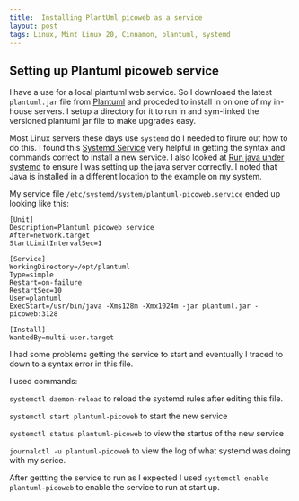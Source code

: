 ```yaml
---
title:  Installing PlantUml picoweb as a service
layout: post
tags: Linux, Mint Linux 20, Cinnamon, plantuml, systemd
---
```


## Setting up Plantuml picoweb service

I have a use for a local plantuml web service.  So I downloaed the latest `plantuml.jar` file from [Plantuml] and proceded to install in on one of my in-house servers.
I setup a directory for it to run in and sym-linked the versioned plantuml jar file to make upgrades easy.

Most Linux servers these days use `systemd` do I needed to firure out how to do this.  I found this [Systemd Service] very helpful in getting the syntax and commands correct to install a new service.
I also looked at [Run java under systemd] to ensure I was setting up the java server correctly.  I noted that Java is installed in a different location to the example on my system.

My service file `/etc/systemd/system/plantuml-picoweb.service` ended up looking like this:
```
[Unit]
Description=Plantuml picoweb service
After=network.target
StartLimitIntervalSec=1

[Service]
WorkingDirectory=/opt/plantuml
Type=simple
Restart=on-failure
RestartSec=10
User=plantuml
ExecStart=/usr/bin/java -Xms128m -Xmx1024m -jar plantuml.jar -picoweb:3128

[Install]
WantedBy=multi-user.target
```

I had some problems getting the service to start and eventually I traced to down to a syntax error in this file.

I used commands:

`systemctl daemon-reload` to reload the systemd rules after editing this file.

`systemctl start plantuml-picoweb` to start the new service

`systemctl status plantuml-picoweb` to view the startus of the new service

`journalctl -u plantuml-picoweb` to view the log of what systemd was doing with my serice.

After gettting the service to run as I expected I used `systemctl enable plantuml-picoweb` to enable the service to run at start up.


[Plantuml]:https://plantuml.com/download
[Run java under systemd]:https://computingforgeeks.com/how-to-run-java-jar-application-with-systemd-on-linux/
[Systemd Service]:https://medium.com/@benmorel/creating-a-linux-service-with-systemd-611b5c8b91d6
